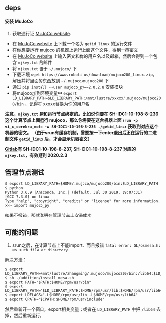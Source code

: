 ## deps
#### 安装 MuJoCo
1. 获取通行证 [MuJoCo website](https://www.roboti.us/license.html). 

* 在 [MuJoCo website](https://www.roboti.us/license.html) 上下载一个名为 `getid_linux` 的运行文件
* 在你想要运行 mujoco 的机器上运行上面这个文件，得到一串密文
* 在 [MuJoCo website](https://www.roboti.us/license.html) 上输入密文和你的用户名以及邮箱，然后会得到一个包含 `mjkey.txt` 的邮件
* 将 `mjkey.txt` 置于 `~/.mujoco/` 下
* 下载环境 `wget https://www.roboti.us/download/mujoco200_linux.zip`，解压并将里面的东西放到 `~/.mujoco/mujoco200` 下
* 通过 `pip install --user mujoco_py==2.0.2.8` 安装模块
* 将mujoco加到环境变量中 `export LD_LIBRARY_PATH=$LD_LIBRARY_PATH:/mnt/lustre/xxxxx/.mujoco/mujoco200/bin` ，记得将
    xxxxx替换为你的用户名

**注意，`mjkey.txt` 是和运行节点绑定的。比如说你要在 SH-IDC1-10-198-8-236 这个计算节点上面运行 mujoco，那么你需要在这台机器上面 
`srun -p vi_x_cerebra_meta -w SH-IDC1-10-198-8-236 ./getid_linux` 获取到对应这个机器的密文。
（由于srun有缓存机制，需要按一下enter退出后正在运行的二进制文件 `getid_linux` 后，才会显示机器密文）**

**[Gitlab](https://gitlab.bj.sensetime.com/open-XLab/cell/nerveX/snippets)有 SH-IDC1-10-198-8-237, SH-IDC1-10-198-8-237 对应的 `mjkey.txt`，有效期到 2020.2.3**


## 管理节点测试
```
$ export LD_LIBRARY_PATH=$HOME/.mujoco/mujoco200/bin:$LD_LIBRARY_PATH
$ python
Python 3.6.9 |Anaconda, Inc.| (default, Jul 30 2019, 19:07:31)
[GCC 7.3.0] on linux
Type "help", "copyright", "credits" or "license" for more information.
>>> import mujoco_py
```

如果不报错，那就说明在管理节点上安装成功

## 可能的问题
1. srun之后，在计算节点上不能import，而且报错 `fatal error: GL/osmesa.h: No such file or directory`

解决方法：

```
$ export LD_LIBRARY_PATH=/mnt/lustre/zhangming/.mujoco/mujoco200/bin:/lib64:$LD_LIBRARY_PATH 
$ sh ./addition/install_mesa.sh
$ export PATH="$PATH:$HOME/rpm/usr/bin"
$ export LD_LIBRARY_PATH="$LD_LIBRARY_PATH:$HOME/rpm/usr/lib:$HOME/rpm/usr/lib64"
$ export LDFLAGS="-L$HOME/rpm/usr/lib -L$HOME/rpm/usr/lib64"
$ export CPATH="$CPATH:$HOME/rpm/usr/include"
```
然后重新开一个窗口，export相关变量；或者在 `LD_LIBRARY_PATH` 中把 `/lib64` 去掉，然后重新运行。